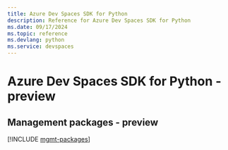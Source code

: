 ```yaml
---
title: Azure Dev Spaces SDK for Python
description: Reference for Azure Dev Spaces SDK for Python
ms.date: 09/17/2024
ms.topic: reference
ms.devlang: python
ms.service: devspaces
---
```

# Azure Dev Spaces SDK for Python - preview

## Management packages - preview
[!INCLUDE [mgmt-packages](dev-spaces-mgmt-index.md)]